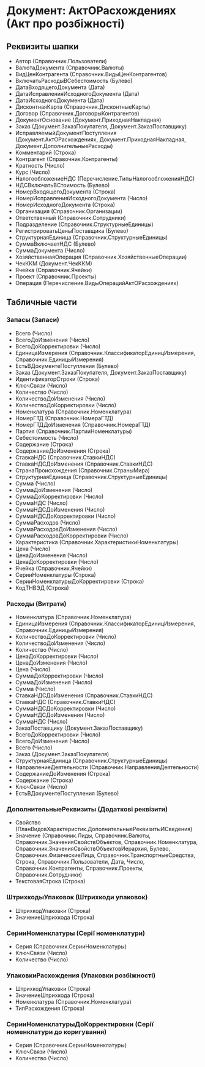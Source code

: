﻿# Документ: АктОРасхождениях (Акт про розбіжності)

## Реквизиты шапки

- Автор (Справочник.Пользователи)
- ВалютаДокумента (Справочник.Валюты)
- ВидЦенКонтрагента (Справочник.ВидыЦенКонтрагентов)
- ВключатьРасходыВСебестоимость (Булево)
- ДатаВходящегоДокумента (Дата)
- ДатаИсправленияИсходногоДокумента (Дата)
- ДатаИсходногоДокумента (Дата)
- ДисконтнаяКарта (Справочник.ДисконтныеКарты)
- Договор (Справочник.ДоговорыКонтрагентов)
- ДокументОснование (Документ.ПриходнаяНакладная)
- Заказ (Документ.ЗаказПокупателя, Документ.ЗаказПоставщику)
- ИсправляемыйДокументПоступления (Документ.АктОРасхождениях, Документ.ПриходнаяНакладная, Документ.ДополнительныеРасходы)
- Комментарий (Строка)
- Контрагент (Справочник.Контрагенты)
- Кратность (Число)
- Курс (Число)
- НалогообложениеНДС (Перечисление.ТипыНалогообложенияНДС)
- НДСВключатьВСтоимость (Булево)
- НомерВходящегоДокумента (Строка)
- НомерИсправленияИсходногоДокумента (Число)
- НомерИсходногоДокумента (Строка)
- Организация (Справочник.Организации)
- Ответственный (Справочник.Сотрудники)
- Подразделение (Справочник.СтруктурныеЕдиницы)
- РегистрироватьЦеныПоставщика (Булево)
- СтруктурнаяЕдиница (Справочник.СтруктурныеЕдиницы)
- СуммаВключаетНДС (Булево)
- СуммаДокумента (Число)
- ХозяйственнаяОперация (Справочник.ХозяйственныеОперации)
- ЧекККМ (Документ.ЧекККМ)
- Ячейка (Справочник.Ячейки)
- Проект (Справочник.Проекты)
- Операция (Перечисление.ВидыОперацийАктОРасхождениях)

## Табличные части

### Запасы (Запаси)

- Всего (Число)
- ВсегоДоИзменения (Число)
- ВсегоДоКорректировки (Число)
- ЕдиницаИзмерения (Справочник.КлассификаторЕдиницИзмерения, Справочник.ЕдиницыИзмерения)
- ЕстьВДокументеПоступления (Булево)
- Заказ (Документ.ЗаказПокупателя, Документ.ЗаказПоставщику)
- ИдентификаторСтроки (Строка)
- КлючСвязи (Число)
- Количество (Число)
- КоличествоДоИзменения (Число)
- КоличествоДоКорректировки (Число)
- Номенклатура (Справочник.Номенклатура)
- НомерГТД (Справочник.НомераГТД)
- НомерГТДДоИзменения (Справочник.НомераГТД)
- Партия (Справочник.ПартииНоменклатуры)
- Себестоимость (Число)
- Содержание (Строка)
- СодержаниеДоИзменения (Строка)
- СтавкаНДС (Справочник.СтавкиНДС)
- СтавкаНДСДоИзменения (Справочник.СтавкиНДС)
- СтранаПроисхождения (Справочник.СтраныМира)
- СтруктурнаяЕдиница (Справочник.СтруктурныеЕдиницы)
- Сумма (Число)
- СуммаДоИзменения (Число)
- СуммаДоКорректировки (Число)
- СуммаНДС (Число)
- СуммаНДСДоИзменения (Число)
- СуммаНДСДоКорректировки (Число)
- СуммаРасходов (Число)
- СуммаРасходовДоИзменения (Число)
- СуммаРасходовДоКорректировки (Число)
- Характеристика (Справочник.ХарактеристикиНоменклатуры)
- Цена (Число)
- ЦенаДоИзменения (Число)
- ЦенаДоКорректировки (Число)
- Ячейка (Справочник.Ячейки)
- СерииНоменклатуры (Строка)
- СерииНоменклатурыДоКорректировки (Строка)
- КодТНВЭД (Строка)

### Расходы (Витрати)

- Номенклатура (Справочник.Номенклатура)
- ЕдиницаИзмерения (Справочник.КлассификаторЕдиницИзмерения, Справочник.ЕдиницыИзмерения)
- КоличествоДоКорректировки (Число)
- КоличествоДоИзменения (Число)
- Количество (Число)
- ЦенаДоКорректировки (Число)
- ЦенаДоИзменения (Число)
- Цена (Число)
- СуммаДоКорректировки (Число)
- СуммаДоИзменения (Число)
- Сумма (Число)
- СтавкаНДСДоИзменения (Справочник.СтавкиНДС)
- СтавкаНДС (Справочник.СтавкиНДС)
- СуммаНДСДоКорректировки (Число)
- СуммаНДСДоИзменения (Число)
- СуммаНДС (Число)
- ЗаказПоставщику (Документ.ЗаказПоставщику)
- ВсегоДоКорректировки (Число)
- ВсегоДоИзменения (Число)
- Всего (Число)
- Заказ (Документ.ЗаказПокупателя)
- СтруктурнаяЕдиница (Справочник.СтруктурныеЕдиницы)
- НаправлениеДеятельности (Справочник.НаправленияДеятельности)
- СодержаниеДоИзменения (Строка)
- Содержание (Строка)
- КлючСвязи (Число)
- ЕстьВДокументеПоступления (Булево)

### ДополнительныеРеквизиты (Додаткові реквізити)

- Свойство (ПланВидовХарактеристик.ДополнительныеРеквизитыИСведения)
- Значение (Справочник.Лиды, Справочник.Валюты, Справочник.ЗначенияСвойствОбъектов, Справочник.Номенклатура, Справочник.ЗначенияСвойствОбъектовИерархия, Булево, Справочник.ФизическиеЛица, Справочник.ТранспортныеСредства, Строка, Справочник.Пользователи, Дата, Число, Справочник.Контрагенты, Справочник.Проекты, Справочник.Сотрудники)
- ТекстоваяСтрока (Строка)

### ШтрихкодыУпаковок (Штрихкоди упаковок)

- ШтрихкодУпаковки (Строка)
- ЗначениеШтрихкода (Строка)

### СерииНоменклатуры (Серії номенклатури)

- Серия (Справочник.СерииНоменклатуры)
- КлючСвязи (Число)
- Количество (Число)

### УпаковкиРасхождения (Упаковки розбіжності)

- ШтрихкодУпаковки (Строка)
- ЗначениеШтрихкода (Строка)
- Номенклатура (Справочник.Номенклатура)
- ТипРасхождения (Строка)

### СерииНоменклатурыДоКорректировки (Серії номенклатури до коригування)

- Серия (Справочник.СерииНоменклатуры)
- КлючСвязи (Число)
- Количество (Число)

